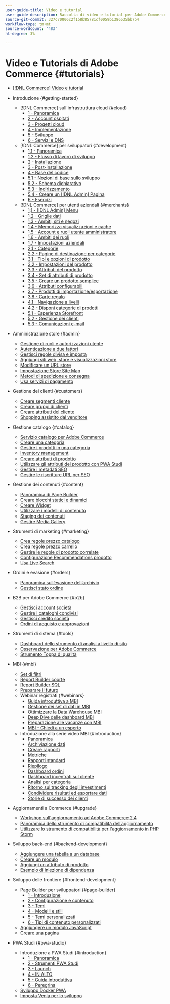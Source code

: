 ```yaml
---
user-guide-title: Video e tutorial
user-guide-description: Raccolta di video e tutorial per Adobe Commerce e Magento Open Source.
source-git-commit: 327c70006c2f1b8b85781cf0059b1386535bb7b4
workflow-type: tm+mt
source-wordcount: '483'
ht-degree: 3%

---
```



# Video e Tutorials di Adobe Commerce {#tutorials}

+ [[!DNL Commerce] Video e tutorial](overview.md)

+ Introduzione {#getting-started}
   + [!DNL Commerce] sull&#39;infrastruttura cloud {#cloud}
      + [1 - Panoramica](./cloud/1-overview.md)
      + [2 - Account ospitati](./cloud/2-accounts.md)
      + [3 - Progetti cloud](./cloud/3-projects.md)
      + [4 - Implementazione](./cloud/4-deployment.md)
      + [5 - Sviluppo](./cloud/5-dev-config.md)
      + [6 - Servizi e DNS](./cloud/6-launch.md)
   + [!DNL Commerce] per sviluppatori {#development}
      + [1.1 - Panoramica](./developer/backend-1-1-overview.md)
      + [1.2 - Flusso di lavoro di sviluppo](./developer/backend-1-2-workflow.md)
      + [2 - Installazione](./developer/backend-2-install.md)
      + [3 - Post-installazione](./developer/backend-3-post-install.md)
      + [4 - Base del codice](./developer/backend-4-code-base.md)
      + [5.1 - Nozioni di base sullo sviluppo](./developer/backend-5-1-dev-basics.md)
      + [5.2 - Schema dichiarativo](./developer/backend-5-2-declarative-schema.md)
      + [5.3 - Indirizzamento](./developer/backend-5-3-routing.md)
      + [5.4 - Creare un [!DNL Admin] Pagina](./developer/backend-5-4-admin-page.md)
      + [6 - Esercizi](./developer/backend-6-practice.md)
   + [!DNL Commerce] per utenti aziendali {#merchants}
      + [1,1 - [!DNL Admin] Menu](./merchant/introduction/1-1-menus.md)
      + [1.2 - Griglie dati](./merchant/introduction/1-2-data-grids.md)
      + [1.3 - Ambiti, siti e negozi](./merchant/introduction/1-3-apps-scopes-sites-stores.md)
      + [1.4 - Memorizza visualizzazioni e cache](./merchant/introduction/1-4-store-views-cache.md)
      + [1.5 - Account e ruoli utente amministratore](./merchant/introduction/1-5-users-roles.md)
      + [1.6 - Ambiti dei ruoli](./merchant/introduction/1-6-role-scopes.md)
      + [1.7 - Impostazioni aziendali](./merchant/introduction/1-7-business-settings.md)
      + [2.1 - Categorie](./merchant/introduction/2-1-categories.md)
      + [2.2 - Pagine di destinazione per categorie](./merchant/introduction/2-2-category-landing-page.md)
      + [3.1 - Tipi e opzioni di prodotto](./merchant/introduction/3-1-product-types-options.md)
      + [3.2 - Impostazioni del prodotto](./merchant/introduction/3-2-product-settings.md)
      + [3.3 - Attributi del prodotto](./merchant/introduction/3-3-product-attributes.md)
      + [3.4 - Set di attributi di prodotto](./merchant/introduction/3-4-product-attribute-sets.md)
      + [3.5 - Creare un prodotto semplice](./merchant/introduction/3-5-create-simple-product.md)
      + [3.6 - Attributi configurabili](./merchant/introduction/3-6-configurable-attributes.md)
      + [3.7 - Prodotti di importazione/esportazione](./merchant/introduction/3-7-import-export-products.md)
      + [3.8 - Carte regalo](./merchant/introduction/3-8-gift-cards.md)
      + [4.1 - Navigazione a livelli](./merchant/introduction/4-1-layered-navigation.md)
      + [4.2 - Disponi categorie di prodotti](./merchant/introduction/4-2-arrange-product-categories.md)
      + [5.1 - Esperienza Storefront](./merchant/introduction/5-1-storefront-experience.md)
      + [5.2 - Gestione dei clienti](./merchant/introduction/5-2-customer-management.md)
      + [5.3 - Comunicazioni e-mail](./merchant/introduction/5-3-store-communications.md)

+ Amministrazione store {#admin}
   + [Gestione di ruoli e autorizzazioni utente](./merchant/users-roles-permissions.md)
   + [Autenticazione a due fattori](./merchant/two-factor-authentication.md)
   + [Gestisci regole divisa e imposta](./merchant/currency-tax-rules.md)
   + [Aggiungi siti web, store e visualizzazioni store](./merchant/add-websites-stores-views.md)
   + [Modificare un URL store](./merchant/change-store-url.md)
   + [Impostazione Store Site Map](./merchant/site-map-setup.md)
   + [Metodi di spedizione e consegna](./merchant/shipping-delivery.md)
   + [Usa servizi di pagamento](./merchant/payment-services.md)

+ Gestione dei clienti {#customers}
   + [Creare segmenti cliente](./merchant/customer-segments.md)
   + [Creare gruppi di clienti](./merchant/customer-groups.md)
   + [Creare attributi del cliente](./merchant/customer-attributes.md)
   + [Shopping assistito dal venditore](./merchant/seller-assisted-shopping.md)

+ Gestione catalogo {#catalog}
   + [Servizio catalogo per Adobe Commerce](./merchant/catalog-service.md)
   + [Creare una categoria](./merchant/category-create.md)
   + [Gestire i prodotti in una categoria](./merchant/category-products.md)
   + [Inventory management](./merchant/inventory-management.md)
   + [Creare attributi di prodotto](./merchant/product-attributes-create.md)
   + [Utilizzare gli attributi del prodotto con PWA Studi](./merchant/product-attributes-pwa.md)
   + [Gestire i metadati SEO](./merchant/seo-metadata.md)
   + [Gestire le riscritture URL per SEO](./merchant/seo-url-rewrites.md)

+ Gestione dei contenuti {#content}
   + [Panoramica di Page Builder](./merchant/page-builder-overview.md)
   + [Creare blocchi statici e dinamici](./merchant/static-dynamic-blocks.md)
   + [Creare Widget](./merchant/widgets.md)
   + [Utilizzare i modelli di contenuto](./merchant/content-templates.md)
   + [Staging dei contenuti](./merchant/content-staging.md)
   + [Gestire Media Gallery](./merchant/media-gallery.md)

+ Strumenti di marketing {#marketing}
   + [Crea regole prezzo catalogo](./merchant/catalog-price-rules.md)
   + [Crea regole prezzo carrello](./merchant/cart-price-rules.md)
   + [Gestire le regole di prodotto correlate](./merchant/related-product-rules.md)
   + [Configurazione Recommendations prodotto](./merchant/product-recommendations.md)
   + [Usa Live Search](./merchant/live-search.md)

+ Ordini e evasione {#orders}
   + [Panoramica sull’evasione dell’archivio](./merchant/store-fulfillment.md)
   + [Gestisci stato ordine](./merchant/order-status.md)

+ B2B per Adobe Commerce {#b2b}
   + [Gestisci account società](./merchant/b2b/company-accounts.md)
   + [Gestire i cataloghi condivisi](./merchant/b2b/shared-catalogs.md)
   + [Gestisci credito società](./merchant/b2b/company-credit.md)
   + [Ordini di acquisto e approvazioni](./merchant/b2b/purchase-orders.md)

+ Strumenti di sistema {#tools}
   + [Dashboard dello strumento di analisi a livello di sito](./tools/site-wide-analysis-tool.md)
   + [Osservazione per Adobe Commerce](./tools/observation-tool.md)
   + [Strumento Toppa di qualità](./tools/quality-patch-tool.md)

+ MBI {#mbi}
   + [Set di filtri](./merchant/business-intelligence/filter-sets.md)
   + [Report Builder coorte](./merchant/business-intelligence/cohort-report-builder.md)
   + [Report Builder SQL](./merchant/business-intelligence/sql-report-builder.md)
   + [Preparare il futuro](./merchant/business-intelligence/prepare-for-future.md)
   + Webinar registrati {#webinars}
      + [Guida introduttiva a MBI](https://experienceleague.adobe.com/docs/commerce-events/events/mbi/2021/getting-started.html)
      + [Gestione dei set di dati in MBI](https://experienceleague.adobe.com/docs/commerce-events/events/mbi/2022/manage-data-sets.html)
      + [Ottimizzare la Data Warehouse MBI](https://experienceleague.adobe.com/docs/commerce-events/events/mbi/2021/optimize-data-warehouse.html)
      + [Deep Dive delle dashboard MBI](https://experienceleague.adobe.com/docs/commerce-events/events/mbi/2021/dashboards-deep-dive.html)
      + [Preparazione alle vacanze con MBI](https://experienceleague.adobe.com/docs/commerce-events/events/mbi/2021/holiday-readiness.html)
      + [MBI - Chiedi a un esperto](https://experienceleague.adobe.com/docs/commerce-events/events/mbi/2021/ask-expert.html)
   + Introduzione alla serie video MBI {#introduction}
      + [Panoramica](./merchant/business-intelligence/1-overview.md)
      + [Archiviazione dati](./merchant/business-intelligence/2-data-warehousing.md)
      + [Creare rapporti](./merchant/business-intelligence/3-build-reports.md)
      + [Metriche](./merchant/business-intelligence/4-metrics.md)
      + [Rapporti standard](./merchant/business-intelligence/5-standard-reports.md)
      + [Riepilogo](./merchant/business-intelligence/6-executive-summary-dashboard.md)
      + [Dashboard ordini](./merchant/business-intelligence/7-orders-dashboard.md)
      + [Dashboard incentrati sul cliente](./merchant/business-intelligence/8-customer-focused-dashboards.md)
      + [Analisi per categoria](./merchant/business-intelligence/9-category-analysis.md)
      + [Ritorno sul tracking degli investimenti](./merchant/business-intelligence/10-roi-tracking.md)
      + [Condividere risultati ed esportare dati](./merchant/business-intelligence/11-share-results-export-data.md)
      + [Storie di successo dei clienti](./merchant/business-intelligence/12-customer-success.md)

+ Aggiornamenti a Commerce {#upgrade}
   + [Workshop sull&#39;aggiornamento ad Adobe Commerce 2.4](./upgrade/2.4-upgrade-workshop.md)
   + [Panoramica dello strumento di compatibilità dell’aggiornamento](./upgrade/upgrade-compatibility-tool-overview.md)
   + [Utilizzare lo strumento di compatibilità per l&#39;aggiornamento in PHP Storm](./upgrade/uct-phpstorm.md)

+ Sviluppo back-end {#backend-development}
   + [Aggiungere una tabella a un database](./developer/add-new-db-table.md)
   + [Creare un modulo](./developer/create-module.md)
   + [Aggiungi un attributo di prodotto](./developer/add-product-attribute.md)
   + [Esempio di iniezione di dipendenza](./developer/dependency-injection.md)

+ Sviluppo delle frontiere {#frontend-development}
   + Page Builder per sviluppatori {#page-builder}
      + [1 - Introduzione](./developer/page-builder/1-intro-case-studies.md)
      + [2 - Configurazione e contenuto](./developer/page-builder/2-config-create-content.md)
      + [3 - Temi](./developer/page-builder/3-themes.md)
      + [4 - Modelli e stili](./developer/page-builder/4-admin-templates-apply-styles.md)
      + [5 - Temi personalizzati](./developer/page-builder/5-customize-theme.md)
      + [6 - Tipi di contenuto personalizzati](./developer/page-builder/6-custom-content-types.md)
   + [Aggiungere un modulo JavaScript](./developer/add-javascript-module.md)
   + [Creare una pagina](./developer/create-new-page.md)

+ PWA Studi {#pwa-studio}
   + Introduzione a PWA Studi {#introduction}
      + [1 - Panoramica](./pwa/introduction/1-overview.md)
      + [2 - Strumenti PWA Studi](./pwa/introduction/2-pwa-studio-tools.md)
      + [3 - Launch](./pwa/introduction/3-launch.md)
      + [4 - IN ALTO](./pwa/introduction/4-upward.md)
      + [5 - Guida introduttiva](./pwa/introduction/5-getting-started.md)
      + [6 - Peregrina](./pwa/introduction/6-peregrine.md)
   + [Sviluppo Docker PWA](./pwa/pwa-docker-development.md)
   + [Imposta Venia per lo sviluppo](./pwa/set-up-venia-for-dev.md)
